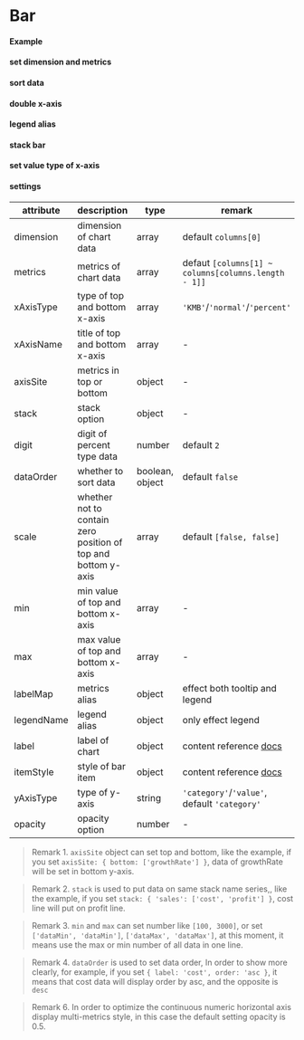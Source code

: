 # Bar

#### Example

<vuep template="#simple-bar"></vuep>

<script v-pre type="text/x-template" id="simple-bar">
<template>
  <ve-bar :data="chartData"></ve-bar>
</template>

<script>
  export default {
    data () {
      return {
        chartData: {
          columns: ['date', 'cost', 'profit'],
          rows: [
            { 'date': '01/01', 'cost': 123, 'profit': 3 },
            { 'date': '01/02', 'cost': 1223, 'profit': 6 },
            { 'date': '01/03', 'cost': 2123, 'profit': 90 },
            { 'date': '01/04', 'cost': 4123, 'profit': 12 },
            { 'date': '01/05', 'cost': 3123, 'profit': 15 },
            { 'date': '01/06', 'cost': 7123, 'profit': 20 }
          ]
        }
      }
    }
  }
</script>
</script>

#### set dimension and metrics

<vuep template="#order-dimesion"></vuep>

<script v-pre type="text/x-template" id="order-dimesion">
<template>
  <ve-bar :data="chartData" :settings="chartSettings"></ve-bar>
</template>

<script>
  export default {
    data () {
      this.chartSettings = {
        dimension: ['cost'],
        metrics: ['profit']
      }
      return {
        chartData: {
          columns: ['date', 'cost', 'profit'],
          rows: [
            { 'date': '01/01', 'cost': 123, 'profit': 3 },
            { 'date': '01/02', 'cost': 1223, 'profit': 6 },
            { 'date': '01/03', 'cost': 2123, 'profit': 90 },
            { 'date': '01/04', 'cost': 4123, 'profit': 12 },
            { 'date': '01/05', 'cost': 3123, 'profit': 15 },
            { 'date': '01/06', 'cost': 7123, 'profit': 20 }
          ]
        }
      }
    }
  }
</script>
</script>

#### sort data

<vuep template="#order-bar"></vuep>

<script v-pre type="text/x-template" id="order-bar">
<template>
  <ve-bar :data="chartData" :settings="chartSettings"></ve-bar>
</template>

<script>
  export default {
    data () {
      this.chartSettings = {
        metrics: ['profit'],
        dataOrder: {
          label: 'profit',
          order: 'desc'
        }
      }
      return {
        chartData: {
          columns: ['date', 'cost', 'profit'],
          rows: [
            { 'date': '01/01', 'cost': 123, 'profit': 3 },
            { 'date': '01/02', 'cost': 1223, 'profit': 6 },
            { 'date': '01/03', 'cost': 2123, 'profit': 90 },
            { 'date': '01/04', 'cost': 4123, 'profit': 12 },
            { 'date': '01/05', 'cost': 3123, 'profit': 15 },
            { 'date': '01/06', 'cost': 7123, 'profit': 20 }
          ]
        }
      }
    }
  }
</script>
</script>

#### double x-axis

<vuep template="#double-yAxis"></vuep>

<script v-pre type="text/x-template" id="double-yAxis">
<template>
  <ve-bar :data="chartData" :settings="chartSettings"></ve-bar>
</template>

<script>
  export default {
    data () {
      this.chartSettings = {
        xAxisType: ['KMB', 'percent'],
        xAxisName: ['cost', 'profit'],
        axisSite: {
          top: ['profit']
        }
      }
      return {
        chartData: {
          columns: ['date', 'cost', 'profit'],
          rows: [
            { 'date': '01/01', 'cost': 123, 'profit': 3 },
            { 'date': '01/02', 'cost': 1223, 'profit': 6 },
            { 'date': '01/03', 'cost': 2123, 'profit': 90 },
            { 'date': '01/04', 'cost': 4123, 'profit': 12 },
            { 'date': '01/05', 'cost': 3123, 'profit': 15 },
            { 'date': '01/06', 'cost': 7123, 'profit': 20 }
          ]
        }
      }
    }
  }
</script>
</script>

#### legend alias

<vuep template="#set-legend-alias"></vuep>

<script v-pre type="text/x-template" id="set-legend-alias">
<template>
  <ve-bar :data="chartData" :settings="chartSettings"></ve-bar>
</template>

<script>
  export default {
    data () {
      this.chartSettings =  {
        legendName: {
          'cost': 'costmoney'
        }
      }
      return {
        chartData: {
          columns: ['date', 'cost', 'profit'],
          rows: [
            { 'date': '01/01', 'cost': 123, 'profit': 300 },
            { 'date': '01/02', 'cost': 1223, 'profit': 600 },
            { 'date': '01/03', 'cost': 2123, 'profit': 9000 },
            { 'date': '01/04', 'cost': 4123, 'profit': 1200 },
            { 'date': '01/05', 'cost': 3123, 'profit': 1500 },
            { 'date': '01/06', 'cost': 7123, 'profit': 2000 }
          ]
        }
      }
    }
  }
</script>
</script>

#### stack bar

<vuep template="#stacked-bar"></vuep>

<script v-pre type="text/x-template" id="stacked-bar">
<template>
  <ve-bar :data="chartData" :settings="chartSettings"></ve-bar>
</template>

<script>
  export default {
    data () {
      this.chartSettings =  {
        stack: {
          'xxx': ['cost', 'profit']
        }
      }
      return {
        chartData: {
          columns: ['date', 'cost', 'profit'],
          rows: [
            { 'date': '01/01', 'cost': 123, 'profit': 300 },
            { 'date': '01/02', 'cost': 1223, 'profit': 600 },
            { 'date': '01/03', 'cost': 2123, 'profit': 9000 },
            { 'date': '01/04', 'cost': 4123, 'profit': 1200 },
            { 'date': '01/05', 'cost': 3123, 'profit': 1500 },
            { 'date': '01/06', 'cost': 7123, 'profit': 2000 }
          ]
        }
      }
    }
  }
</script>
</script>

#### set value type of x-axis

<vuep template="#set-value-axis"></vuep>

<script v-pre type="text/x-template" id="set-value-axis">
<template>
  <ve-bar :data="chartData" :settings="chartSettings"></ve-bar>
</template>

<script>
  export default {
    data () {
      this.chartSettings = {
        yAxisType: 'value'
      }
      return {
        chartData: {
          columns: ['date', 'resume', 'uplevel'],
          rows: [
            { 'date': 10, 'resume': 123, 'uplevel': 1213 },
            { 'date': 11, 'resume': 1223, 'uplevel': 3116 },
            { 'date': 12, 'resume': 2123, 'uplevel': 4119 },
            { 'date': 20, 'resume': 4123, 'uplevel': 1112 },
            { 'date': 21, 'resume': 3123, 'uplevel': 4115 },
            { 'date': 25, 'resume': 7123, 'uplevel': 1212 }
          ]
        }
      }
    }
  }
</script>
</script>

#### settings

| attribute | description | type | remark |
| --- | --- | --- | --- |
| dimension | dimension of chart data | array | default `columns[0]` |
| metrics | metrics of chart data | array | defaut `[columns[1] ~ columns[columns.length - 1]]` |
| xAxisType | type of top and bottom x-axis | array |`'KMB'`/`'normal'`/`'percent'` |
| xAxisName | title of top and bottom x-axis | array | - |
| axisSite | metrics in top or bottom | object | - |
| stack | stack option | object | - |
| digit | digit of percent type data | number | default `2` |
| dataOrder | whether to sort data | boolean, object | default `false` |
| scale | whether not to contain zero position of top and bottom y-axis | array | default `[false, false]`|
| min | min value of top and bottom x-axis | array | - |
| max | max value of top and bottom x-axis | array | - |
| labelMap | metrics alias | object | effect both tooltip and legend |
| legendName | legend alias | object | only effect legend |
| label | label of chart | object | content reference [docs](http://ecomfe.github.io/echarts-doc/public/en/option.html#series-bar.label) |
| itemStyle | style of bar item | object | content reference [docs](http://ecomfe.github.io/echarts-doc/public/en/option.html#series-bar.itemStyle) |
| yAxisType | type of y-axis | string | `'category'`/`'value'`, default `'category'` |
| opacity | opacity option | number | - |

> Remark 1. `axisSite` object can set top and bottom, like the example, if you set `axisSite: { bottom: ['growthRate'] }`, data of growthRate will be set in bottom y-axis.

> Remark 2. `stack` is used to put data on same stack name series,, like the example, if you set `stack: { 'sales': ['cost', 'profit'] }`, cost line will put on profit line.

> Remark 3. `min` and `max` can set number like `[100, 3000]`, or set `['dataMin', 'dataMin']`, `['dataMax', 'dataMax']`, at this moment, it means use the max or min number of all data in one line.

> Remark 4. `dataOrder` is used to set data order, In order to show more clearly, for example, if you set `{ label: 'cost', order: 'asc }`, it means that cost data will display order by asc, and the opposite is `desc`

> Remark 6. In order to optimize the continuous numeric horizontal axis display multi-metrics style, in this case the default setting opacity is 0.5.
